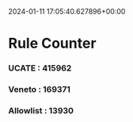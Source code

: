 2024-01-11 17:05:40.627896+00:00
# Rule Counter 
 ### UCATE : 415962

 ### Veneto : 169371

 ### Allowlist : 13930